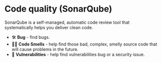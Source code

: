# Code quality (SonarQube)

SonarQube is a self-managed, automatic code review tool that systematically helps you deliver clean code.

- 🛠 **Bug** - find bugs.
- 🧑‍💻 **Code Smells** - help find those bad, complex, smelly source code that will cause problems in the future.
- 🤹 **Vulnerabilities** - help find vulnerabilities bug or a security issue.